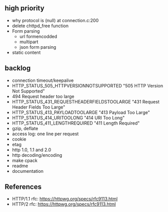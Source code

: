 ## high priority
- why protocol is (null) at connection.c:200
- delete chttpd_free function
- Form parsing
  - url formencodded 
  - multipart
  - json form parsing
- static content



## backlog
- connection timeout/keepalive
- HTTP_STATUS_505_HTTPVERSIONNOTSUPPORTED "505 HTTP Version Not Supported"
- 494 Request header too large
- HTTP_STATUS_431_REQUESTHEADERFIELDSTOOLARGE "431 Request Header Fields Too Large"
- HTTP_STATUS_413_PAYLOADTOOLARGE "413 Payload Too Large"
- HTTP_STATUS_414_URITOOLONG "414 URI Too Long"
- HTTP_STATUS_411_LENGTHREQUIRED       "411 Length Required"
- gzip, deflate
- access log: one line per request
- cookie
- etag
- http 1.0, 1.1 and 2.0
- http decoding/encoding
- make cpack
- readme
- documentation


## References

- HTTP/1.1 rfc: https://httpwg.org/specs/rfc9113.html
- HTTP/2 rfc: https://httpwg.org/specs/rfc9113.html
